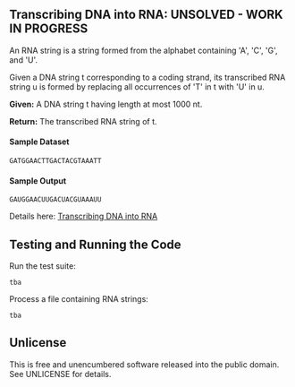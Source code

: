 ## Transcribing DNA into RNA: UNSOLVED - WORK IN PROGRESS

An RNA string is a string formed from the alphabet containing 'A', 'C', 'G', and 'U'.

Given a DNA string t corresponding to a coding strand, its transcribed RNA string u is formed by replacing all occurrences of 'T' in t with 'U' in u.

**Given:** A DNA string t having length at most 1000 nt.

**Return:** The transcribed RNA string of t.

#### Sample Dataset

    GATGGAACTTGACTACGTAAATT

#### Sample Output

    GAUGGAACUUGACUACGUAAAUU
    
Details here: [Transcribing DNA into RNA](http://rosalind.info/problems/rna/)
    
## Testing and Running the Code

Run the test suite:

    tba
    
Process a file containing RNA strings:

    tba
    
## Unlicense

This is free and unencumbered software released into the public domain.  See UNLICENSE for details.
